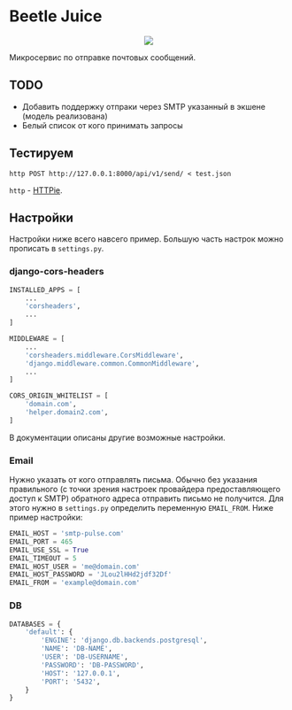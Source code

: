 # Beetle Juice

<p align="center">
    <img src="https://cloud.githubusercontent.com/assets/9702154/20746262/1f0b29e4-b6f6-11e6-8b09-72470fea38d8.png" />
</p>

Микросервис по отправке почтовых сообщений.

## TODO

- Добавить поддержку отпраки через SMTP указанный в экшене (модель реализована)
- Белый список от кого принимать запросы

## Тестируем

```
http POST http://127.0.0.1:8000/api/v1/send/ < test.json
```

`http` - [HTTPie](https://httpie.org/).


## Настройки

Настройки ниже всего навсего пример. Большую часть настрок можно прописать в `settings.py`.

### django-cors-headers

```python
INSTALLED_APPS = [
    ...
    'corsheaders',
    ...
]

MIDDLEWARE = [
    ...
    'corsheaders.middleware.CorsMiddleware',
    'django.middleware.common.CommonMiddleware',
    ...
]

CORS_ORIGIN_WHITELIST = [
    'domain.com',
    'helper.domain2.com',
]
```

В документации описаны другие возможные настройки.


### Email

Нужно указать от кого отправлять письма. Обычно без указания правильного (с точки зрения настроек провайдера предоставляющего доступ к SMTP) обратного адреса отправить письмо не получится. Для этого нужно в `settings.py` определить переменную `EMAIL_FROM`. Ниже пример настройки:

```python
EMAIL_HOST = 'smtp-pulse.com'
EMAIL_PORT = 465
EMAIL_USE_SSL = True
EMAIL_TIMEOUT = 5
EMAIL_HOST_USER = 'me@domain.com'
EMAIL_HOST_PASSWORD = 'JLou2lHHd2jdf32Df'
EMAIL_FROM = 'example@domain.com'
```

### DB

```python
DATABASES = {
    'default': {
        'ENGINE': 'django.db.backends.postgresql',
        'NAME': 'DB-NAME',
        'USER': 'DB-USERNAME',
        'PASSWORD': 'DB-PASSWORD',
        'HOST': '127.0.0.1',
        'PORT': '5432',
    }
}
```
